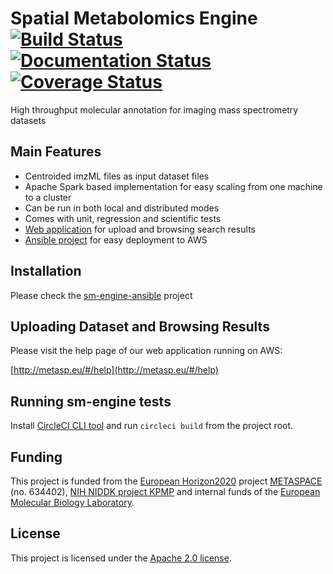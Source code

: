 # Spatial Metabolomics Engine [![Build Status](https://circleci.com/gh/METASPACE2020/sm-engine.svg?style=svg)](https://circleci.com/gh/METASPACE2020/sm-engine) [![Documentation Status](https://readthedocs.org/projects/sm-distributed/badge/?version=latest)](http://sm-distributed.readthedocs.org/en/latest/?badge=latest) [![Coverage Status](https://img.shields.io/coveralls/METASPACE2020/sm-engine.svg)](https://coveralls.io/github/METASPACE2020/sm-engine?branch=master)
High throughput molecular annotation for imaging mass spectrometry datasets

## Main Features
- Centroided imzML files as input dataset files
- Apache Spark based implementation for easy scaling from one machine to a cluster
- Can be run in both local and distributed modes
- Comes with unit, regression and scientific tests
- [Web application](https://github.com/METASPACE2020/sm-webapp) for upload and browsing search results
- [Ansible project](https://github.com/METASPACE2020/sm-engine-ansible) for easy deployment to AWS

## Installation
Please check the [sm-engine-ansible](https://github.com/METASPACE2020/sm-engine-ansible) project

## Uploading Dataset and Browsing Results
Please visit the help page of our web application running on AWS:

[http://metasp.eu/#/help](http://metasp.eu/#/help)

## Running sm-engine tests

Install [CircleCI CLI tool](https://circleci.com/docs/2.0/local-jobs/) and run `circleci build` from the project root.

## Funding

This project is funded from the [European Horizon2020](https://ec.europa.eu/programmes/horizon2020/)
project [METASPACE](http://project.metaspace2020.eu/) (no. 634402),
[NIH NIDDK project KPMP](http://kpmp.org/)
and internal funds of the [European Molecular Biology Laboratory](https://www.embl.org/).

## License

This project is licensed under the [Apache 2.0 license](LICENSE).
